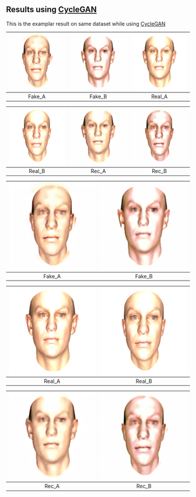 ## Results using [CycleGAN](https://github.com/junyanz/CycleGAN)
This is the examplar result on same dataset while using [CycleGAN](https://github.com/junyanz/CycleGAN)

| [![fake_A](10093_fake_A.png)](10093_fake_A.png)  | [![fake_B](10093_fake_B.png)](10093_fake_B.png) | [![real_A](10093_real_A.png)](10093_real_A.png) |
|:---:|:---:|:---:|
| Fake_A | Fake_B | Real_A |

| [![real_B](10093_real_B.png)](10093_real_B.png)  | [![rec_A](10093_rec_A.png)](10093_rec_A.png) | [![rec_B](10093_rec_B.png)](10093_rec_B.png) |
|:---:|:---:|:---:|
| Real_B | Rec_A | Rec_B |

| [![fake_A](10093_fake_A.png)](10093_fake_A.png)  | [![fake_B](10093_fake_B.png)](10093_fake_B.png) | 
|:---:|:---:|
| Fake_A | Fake_B |

| [![real_A](10093_real_A.png)](10093_real_A.png)  | [![real_B](10093_real_B.png)](10093_real_B.png) |
|:---:|:---:|
| Real_A | Real_B |

| [![rec_A](10093_rec_A.png)](10093_rec_A.png) | [![rec_B](10093_rec_B.png)](10093_rec_B.png) |
|:---:|:---:|
| Rec_A | Rec_B |

